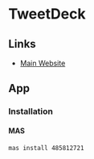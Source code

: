 # TweetDeck

## Links

- [Main Website](https://tweetdeck.twitter.com/)

## App

### Installation

#### MAS

```sh
mas install 485812721
```
